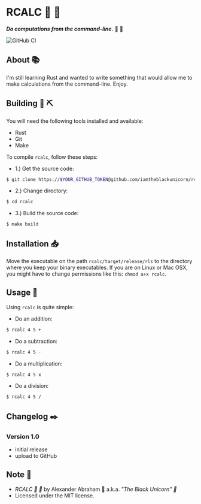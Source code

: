 # RCALC :checkered_flag: :abacus:

***Do computations from the command-line.*** :checkered_flag: :abacus:

![GitHub CI](https://github.com/iamtheblackunicorn/rcalc/actions/workflows/rust.yml/badge.svg)

## About :books:

I'm still learning Rust and wanted to write something that would allow me to make calculations from the command-line. Enjoy.

## Building :hammer: :pick:

You will need the following tools installed and available:

- Rust
- Git
- Make

To compile `rcalc`, follow these steps:

- 1.) Get the source code:
```bash
$ git clone https://$YOUR_GITHUB_TOKEN@github.com/iamtheblackunicorn/rcalc.git
```
- 2.) Change directory:
```bash
$ cd rcalc
```
- 3.) Build the source code:
```bash
$ make build
```

## Installation :inbox_tray:

Move the executable on the path `rcalc/target/release/rls` to the directory where you keep your binary executables. If you are on Linux or Mac OSX, you might have to change permissions like this: `chmod a+x rcalc`.

## Usage :book:

Using `rcalc` is quite simple:
- Do an addition:
```bash
$ rcalc 4 5 +
```
- Do a subtraction:
```bash
$ rcalc 4 5 -
```
- Do a multiplication:
```bash
$ rcalc 4 5 x
```
- Do a division:
```bash
$ rcalc 4 5 /
```


## Changelog :black_nib:

### Version 1.0

- initial release
- upload to GitHub

## Note :scroll:

- *RCALC :checkered_flag: :abacus:* by Alexander Abraham :black_heart: a.k.a. *"The Black Unicorn" :unicorn:*
- Licensed under the MIT license.
